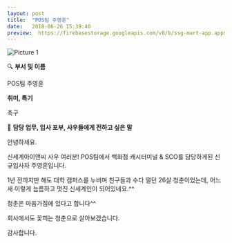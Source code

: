 ```yaml
---
layout: post
title:  "POS팀 주영훈"
date:   2018-06-26 15:39:40
preview:  https://firebasestorage.googleapis.com/v0/b/ssg-mart-app.appspot.com/o/%EB%8F%99%EA%B8%B0%EC%82%AC%EC%A7%84%2F191926.jpg?alt=media&token=de677845-d2d3-4644-bd20-fb91189fd865
---
```


![Picture 1](https://firebasestorage.googleapis.com/v0/b/ssg-mart-app.appspot.com/o/%EB%8F%99%EA%B8%B0%EC%82%AC%EC%A7%84%2F191926.jpg?alt=media&token=de677845-d2d3-4644-bd20-fb91189fd865)


🔍 **부서 및 이름**
    
   POS팀 주영훈

 **취미, 특기**

   축구

🔔 **담당 업무, 입사 포부, 사우들에게 전하고 싶은 말**
 
   안녕하세요. 
    
   신세계아이앤씨 사우 여러분! POS팀에서 백화점 캐시터미널 & SCO를 담당하게된 신규입사자 주영훈입니다. 
    
   1년 전까지만 해도 대학 캠퍼스를 누비며 친구들과 수다 떨던 26살 청춘이었는데, 어느새 이렇게 늠름하고 멋진 신세계인이 되어있네요.^^ 
    
   청춘은 마음가짐에 있다고 합니다^^
     
   회사에서도 꽃피는 청춘으로 살아보겠습니다.
     
   감사합니다.